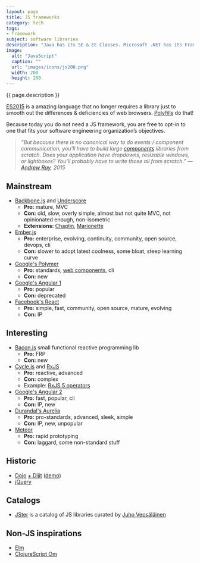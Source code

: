 ```yaml
---
layout: page
title: JS frameworks
category: tech
tags:
- framework
subject: software libraries
description: "Java has its SE & EE Classes. Microsoft .NET has its Framework Class Library. Ruby has its Rails. And JavaScript? has a multiverse of programming frameworks."
image:
  alt: "JavaScript"
  caption: ""
  url: "images/icons/js200.png"
  width: 200
  height: 200
---
```


{{ page.description }}

[ES2015]({{site.baseurl}}tech/js.html) is a amazing language
that no longer requires a library
just to smooth out the differences & deficiencies of web browsers.
[Polyfills]({{site.baseurl}}tech/polyfills.html) do that!

Because today you do not need a JS framework, you are free to opt-in
to one that fits your software engineering organization’s objectives.

> _“But because there is no canonical way to do events / component communication, you'll have to build large [components]({{site.baseurl}}tech/web-components.html) libraries from scratch. Does your application have dropdowns, resizable windows, or lightboxes? You'll probably have to write those all from scratch.” — [Andrew Ray](https://twitter.com/andrewray), 2015_

Mainstream
----------
* [Backbone.js](http://backbonejs.org/) and [Underscore](http://underscorejs.org/)
    * __Pro:__ mature, MVC
    * __Con:__ old, slow, overly simple, almost but not quite MVC, not opinionated enough, non-isometric
    * __Extensions:__ [Chaplin](http://chaplinjs.org/), [Marionette](http://marionettejs.com/)
* [Ember.js](http://emberjs.com/)
    * __Pro:__ enterprise, evolving, continuity, community, open source, devops, cli
    * __Con:__ slower to adopt latest coolness, some bloat, steep learning curve
* [Google's Polymer](https://www.polymer-project.org/1.0/)
    * __Pro:__ standards, [web components]({{site.baseurl}}tech/web-components.html), cli
    * __Con:__ new
* [Google's Angular 1](https://angularjs.org/)
    * __Pro:__ popular
    * __Con:__ deprecated
* [Facebook's React]({{site.baseurl}}tech/reactjs.html)
    * __Pro:__ simple, fast, community, open source, mature, evolving
    * __Con:__ IP

Interesting
-----------
* [Bacon.js](https://baconjs.github.io/) small functional reactive programming lib
    * __Pro:__ FRP
    * __Con:__ new
* [Cycle.js](http://cycle.js.org/) and [RxJS](http://reactivex.io/)
    * __Pro:__ reactive, advanced
    * __Con:__ complex
    * Example: [RxJS 5 operators](https://gist.github.com/btroncone/d6cf141d6f2c00dc6b35#withlatestfrom)
* [Google's Angular 2](https://angular.io/)
    * __Pro:__ fast, popular, cli
    * __Con:__ IP, new
* [Durandal's Aurelia](http://aurelia.io/)
    * __Pro:__ pro-standards, advanced, sleek, simple
    * __Con:__ IP, new, unpopular
* [Meteor](https://www.meteor.com/)
    * __Pro:__ rapid prototyping
    * __Con:__ laggard, some non-standard stuff

Historic
--------
* [Dojo](https://dojotoolkit.org/) [+ Dijit](https://dojotoolkit.org/reference-guide/dijit/info.html) ([demo](http://archive.dojotoolkit.org/nightly/dojotoolkit/dijit/themes/themeTester-orig.html))
* [jQuery](https://jquery.com/)

Catalogs
--------
* [JSter](http://jster.net/) is a catalog of JS libraries curated by [Juho Vepsäläinen](https://twitter.com/bebraw)

Non-JS inspirations
---------------
* [Elm]({{site.baseurl}}tech/elm.html)
* [ClojureScript Om](https://github.com/omcljs/om#om)
